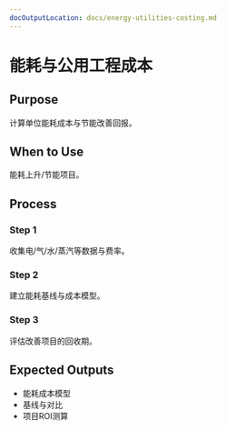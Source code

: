 ```yaml
---
docOutputLocation: docs/energy-utilities-costing.md
---
```


# 能耗与公用工程成本

## Purpose

计算单位能耗成本与节能改善回报。

## When to Use

能耗上升/节能项目。

## Process

### Step 1

收集电/气/水/蒸汽等数据与费率。

### Step 2

建立能耗基线与成本模型。

### Step 3

评估改善项目的回收期。

## Expected Outputs

- 能耗成本模型
- 基线与对比
- 项目ROI测算
